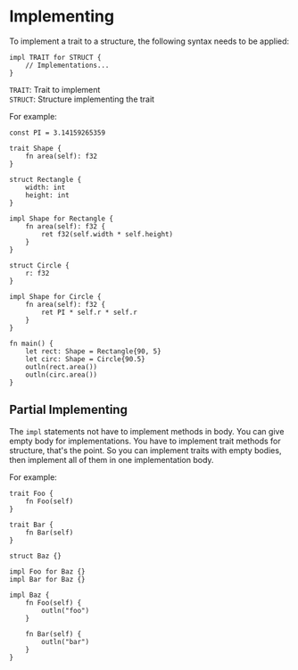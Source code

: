 # Implementing
To implement a trait to a structure, the following syntax needs to be applied:
```jule
impl TRAIT for STRUCT {
    // Implementations...
}
```
`TRAIT`: Trait to implement\
`STRUCT`: Structure implementing the trait

For example:
```jule
const PI = 3.14159265359

trait Shape {
    fn area(self): f32
}

struct Rectangle {
    width: int
    height: int
}

impl Shape for Rectangle {
    fn area(self): f32 {
        ret f32(self.width * self.height)
    }
}

struct Circle {
    r: f32
}

impl Shape for Circle {
    fn area(self): f32 {
        ret PI * self.r * self.r
    }
}

fn main() {
    let rect: Shape = Rectangle{90, 5}
    let circ: Shape = Circle{90.5}
    outln(rect.area())
    outln(circ.area())
}
```

## Partial Implementing

The `impl` statements not have to implement methods in body. You can give empty body for implementations. You have to implement trait methods for structure, that's the point. So you can implement traits with empty bodies, then implement all of them in one implementation body.

For example:

```jule
trait Foo {
    fn Foo(self)
}

trait Bar {
    fn Bar(self)
}

struct Baz {}

impl Foo for Baz {}
impl Bar for Baz {}

impl Baz {
    fn Foo(self) {
        outln("foo")
    }

    fn Bar(self) {
        outln("bar")
    }
}
```